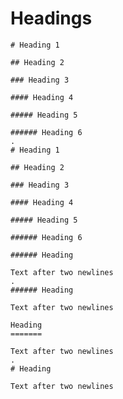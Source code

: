 # Headings

```````````````````````````````` example
# Heading 1

## Heading 2

### Heading 3

#### Heading 4

##### Heading 5

###### Heading 6
.
# Heading 1

## Heading 2

### Heading 3

#### Heading 4

##### Heading 5

###### Heading 6
````````````````````````````````

```````````````````````````````` example
###### Heading

Text after two newlines
.
###### Heading

Text after two newlines
````````````````````````````````

```````````````````````````````` example
Heading
=======

Text after two newlines
.
# Heading

Text after two newlines
````````````````````````````````
